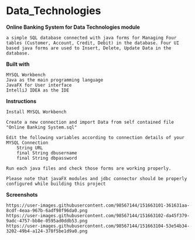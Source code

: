 # Data_Technologies

**Online Banking System for Data Technologies module**

    a simple SQL database connected with java forms for Managing Four tables (Customer, Account, Credit, Debit) in the database. Four UI based java forms are used to Insert, Delete, Update Data in the database.

**Built with**

    MYSQL Workbench
    Java as the main programming language
    JavaFX for User interface
    IntelliJ IDEA as the IDE


**Instructions**

    Install MYSQL Workbench

    Create a new connection and import Data from self contained file "Online Banking System.sql"

    Edit the following variables according to connection details of your MYSQL Connection 
        String URL
        final String dbusername
        final String dbpassword

    Run each java files and check those forms are working properly.

    Please note that javaFX modules and jdbc connector should be properly configured while building this project

**Screenshots**

    https://user-images.githubusercontent.com/98567144/151663101-361631aa-8cdf-4eaa-967b-6adf98f96da0.png
    https://user-images.githubusercontent.com/98567144/151663102-da45f379-9adc-4757-bb8e-0595ad0ddb53.png
    https://user-images.githubusercontent.com/98567144/151663104-53e54b34-3202-49b4-a124-378f5be1d9a0.png
